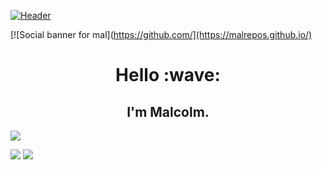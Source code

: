 [![Header](https://raw.githubusercontent.com/MartinHeinz/<OWNER>/<OWNER>/readme_header.png "Header")](https://malrepos.github.io/)


[![Social banner for mal](https://github.com/](https://malrepos.github.io/)
<h1 align='center'> Hello :wave:</h1>
<h2 align='center'>
 I'm Malcolm.
</h2>




<img align="center" src="https://github-readme-stats.vercel.app/api/top-langs/?username=malrepos&theme=<THEME_NAME>" />

![](https://img.shields.io/badge/Code-Python-informational?style=flat&logo=Python&logoColor=white&color=2bbc8a)
![](https://img.shields.io/badge/Code-Solidity-informational?style=flat&logo=Solidity&logoColor=white&color=2bbc8a)


